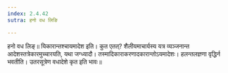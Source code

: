 ```yaml
---
index: 2.4.42
sutra: हनो वध लिङि

---
```

 हनो वध लिङ्॥ यिकारान्तश्चायमादेश इति। कुत एतत्? शैलीयमाचार्यस्य यत्र व्यञ्जनान्त आदेशस्तत्रेकारमुच्चारयति, यथा जग्ध्यादौ। तस्मादिकाराकरणादकारान्तोऽयमादेशः। हलन्तलज्ञणा वृद्धिर्न भवतीति। उतरसूत्रेण वधादेशे कृत इति भावः॥